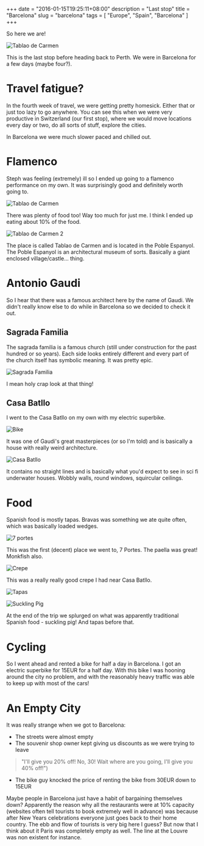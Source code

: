 +++
date = "2016-01-15T19:25:11+08:00"
description = "Last stop"
title = "Barcelona"
slug = "barcelona"
tags = [ "Europe", "Spain", "Barcelona" ]
+++

So here we are!

![Tablao de Carmen](/images/2016/01/barcelona_04.jpg)

This is the last stop before heading back to Perth. We were in Barcelona for a few days (maybe four?).

# Travel fatigue?
In the fourth week of travel, we were getting pretty homesick. Either that or just too lazy to go anywhere. You can see this when we were very productive in Switzerland (our first stop), where we would move locations every day or two, do all sorts of stuff, explore the cities.

In Barcelona we were much slower paced and chilled out.

# Flamenco
Steph was feeling (extremely) ill so I ended up going to a flamenco performance on my own. It was surprisingly good and definitely worth going to.

![Tablao de Carmen](/images/2016/01/barcelona_02.jpg)

There was plenty of food too! Way too much for just me. I think I ended up eating about 10% of the food.

![Tablao de Carmen 2](/images/2016/01/barcelona_03.jpg)

The place is called Tablao de Carmen and is located in the Poble Espanyol. The Poble Espanyol is an architectural museum of sorts. Basically a giant enclosed village/castle... thing.

# Antonio Gaudi
So I hear that there was a famous architect here by the name of Gaudi. We didn't really know else to do while in Barcelona so we decided to check it out.

## Sagrada Familia
The sagrada familia is a famous church (still under construction for the past hundred or so years). Each side looks entirely different and every part of the church itself has symbolic meaning. It was pretty epic.

![Sagrada Familia](/images/2016/01/barcelona_10.jpg)

I mean holy crap look at that thing!

## Casa Batllo
I went to the Casa Batllo on my own with my electric superbike.

![Bike](/images/2016/01/barcelona_05.jpg)

It was one of Gaudi's great masterpieces (or so I'm told) and is basically a house with really weird architecture.

![Casa Batllo](/images/2016/01/barcelona_06.jpg)

It contains no straight lines and is basically what you'd expect to see in sci fi underwater houses. Wobbly walls, round windows, squircular ceilings.

# Food
Spanish food is mostly tapas. Bravas was something we ate quite often, which was basically loaded wedges.

![7 portes](/images/2016/01/barcelona_01.jpg)

This was the first (decent) place we went to, 7 Portes. The paella was great! Monkfish also.

![Crepe](/images/2016/01/barcelona_07.jpg)

This was a really really good crepe I had near Casa Batllo.

![Tapas](/images/2016/01/barcelona_08.jpg)

![Suckling Pig](/images/2016/01/barcelona_09.jpg)

At the end of the trip we splurged on what was apparently traditional Spanish food - suckling pig! And tapas before that.

# Cycling

So I went ahead and rented a bike for half a day in Barcelona. I got an electric superbike for 15EUR for a half day. With this bike I was hooning around the city no problem, and with the reasonably heavy traffic was able to keep up with most of the cars!

# An Empty City

It was really strange when we got to Barcelona:

- The streets were almost empty
- The souvenir shop owner kept giving us discounts as we were trying to leave

> "I'll give you 20% off! No, 30! Wait where are you going, I'll give you 40% off!")

- The bike guy knocked the price of renting the bike from 30EUR down to 15EUR

Maybe people in Barcelona just have a habit of bargaining themselves down? Apparently the reason why all the restaurants were at 10% capacity (websites often tell tourists to book extremely well in advance) was because after New Years celebrations everyone just goes back to their home country. The ebb and flow of tourists is very big here I guess? But now that I think about it Paris was completely empty as well. The line at the Louvre was non existent for instance.
